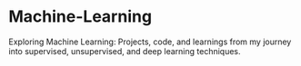 # Machine-Learning
Exploring Machine Learning: Projects, code, and learnings from my journey into supervised, unsupervised, and deep learning techniques. 
